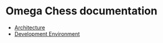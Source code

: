 # Omega Chess documentation

- [Architecture](./arch/Architecture.md)
- [Development Environment](./dev-env/Development_Environment.md)